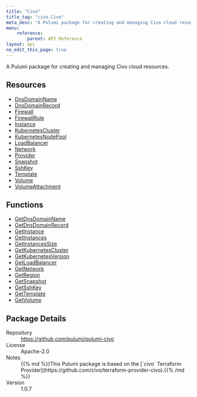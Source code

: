```yaml
---
title: "Civo"
title_tag: "civo.Civo"
meta_desc: "A Pulumi package for creating and managing Civo cloud resources."
menu:
    reference:
        parent: API Reference
layout: api
no_edit_this_page: true
---
```


<!-- WARNING: this file was generated by Pulumi Docs Generator. -->
<!-- Do not edit by hand unless you're certain you know what you are doing! -->

A Pulumi package for creating and managing Civo cloud resources.

<h2 id="resources">Resources</h2>
<ul class="api">
    <li><a href="dnsdomainname" title="DnsDomainName"><span class="symbol resource"></span>DnsDomainName</a></li>
    <li><a href="dnsdomainrecord" title="DnsDomainRecord"><span class="symbol resource"></span>DnsDomainRecord</a></li>
    <li><a href="firewall" title="Firewall"><span class="symbol resource"></span>Firewall</a></li>
    <li><a href="firewallrule" title="FirewallRule"><span class="symbol resource"></span>FirewallRule</a></li>
    <li><a href="instance" title="Instance"><span class="symbol resource"></span>Instance</a></li>
    <li><a href="kubernetescluster" title="KubernetesCluster"><span class="symbol resource"></span>KubernetesCluster</a></li>
    <li><a href="kubernetesnodepool" title="KubernetesNodePool"><span class="symbol resource"></span>KubernetesNodePool</a></li>
    <li><a href="loadbalancer" title="LoadBalancer"><span class="symbol resource"></span>LoadBalancer</a></li>
    <li><a href="network" title="Network"><span class="symbol resource"></span>Network</a></li>
    <li><a href="provider" title="Provider"><span class="symbol resource"></span>Provider</a></li>
    <li><a href="snapshot" title="Snapshot"><span class="symbol resource"></span>Snapshot</a></li>
    <li><a href="sshkey" title="SshKey"><span class="symbol resource"></span>SshKey</a></li>
    <li><a href="template" title="Template"><span class="symbol resource"></span>Template</a></li>
    <li><a href="volume" title="Volume"><span class="symbol resource"></span>Volume</a></li>
    <li><a href="volumeattachment" title="VolumeAttachment"><span class="symbol resource"></span>VolumeAttachment</a></li>
</ul>

<h2 id="functions">Functions</h2>
<ul class="api">
    <li><a href="getdnsdomainname" title="GetDnsDomainName"><span class="symbol function"></span>GetDnsDomainName</a></li>
    <li><a href="getdnsdomainrecord" title="GetDnsDomainRecord"><span class="symbol function"></span>GetDnsDomainRecord</a></li>
    <li><a href="getinstance" title="GetInstance"><span class="symbol function"></span>GetInstance</a></li>
    <li><a href="getinstances" title="GetInstances"><span class="symbol function"></span>GetInstances</a></li>
    <li><a href="getinstancessize" title="GetInstancesSize"><span class="symbol function"></span>GetInstancesSize</a></li>
    <li><a href="getkubernetescluster" title="GetKubernetesCluster"><span class="symbol function"></span>GetKubernetesCluster</a></li>
    <li><a href="getkubernetesversion" title="GetKubernetesVersion"><span class="symbol function"></span>GetKubernetesVersion</a></li>
    <li><a href="getloadbalancer" title="GetLoadBalancer"><span class="symbol function"></span>GetLoadBalancer</a></li>
    <li><a href="getnetwork" title="GetNetwork"><span class="symbol function"></span>GetNetwork</a></li>
    <li><a href="getregion" title="GetRegion"><span class="symbol function"></span>GetRegion</a></li>
    <li><a href="getsnapshot" title="GetSnapshot"><span class="symbol function"></span>GetSnapshot</a></li>
    <li><a href="getsshkey" title="GetSshKey"><span class="symbol function"></span>GetSshKey</a></li>
    <li><a href="gettemplate" title="GetTemplate"><span class="symbol function"></span>GetTemplate</a></li>
    <li><a href="getvolume" title="GetVolume"><span class="symbol function"></span>GetVolume</a></li>
</ul>

<h2 id="package-details">Package Details</h2>
<dl class="package-details">
	<dt>Repository</dt>
	<dd><a href="https://github.com/pulumi/pulumi-civo">https://github.com/pulumi/pulumi-civo</a></dd>
	<dt>License</dt>
	<dd>Apache-2.0</dd>
	<dt>Notes</dt>
	<dd>{{% md %}}This Pulumi package is based on the [`civo` Terraform Provider](https://github.com/civo/terraform-provider-civo).{{% /md %}}</dd>
	<dt>Version</dt>
	<dd>1.0.7</dd>
</dl>

